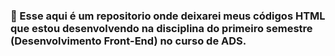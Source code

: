 ### :memo: Esse aqui é um repositorio onde deixarei meus códigos HTML que estou desenvolvendo na disciplina do primeiro semestre (Desenvolvimento Front-End) no curso de ADS.